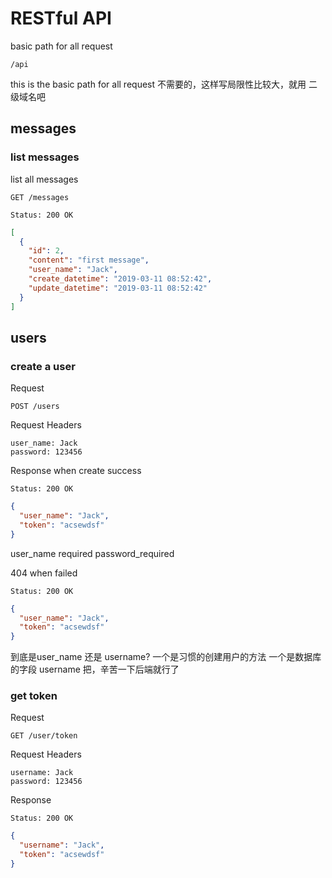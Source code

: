 # RESTful API
basic path for all request
```
/api
```
this is the basic path for all request
不需要的，这样写局限性比较大，就用
二级域名吧

## messages

### list messages
list all messages

```
GET /messages
```
```
Status: 200 OK
```
```json
[
  {
    "id": 2,
    "content": "first message",
    "user_name": "Jack",
    "create_datetime": "2019-03-11 08:52:42",
    "update_datetime": "2019-03-11 08:52:42"
  }
]
```


## users
### create a user
Request
```
POST /users
```
Request Headers
```
user_name: Jack
password: 123456
```
Response when create success
```
Status: 200 OK
```
```json
{
  "user_name": "Jack",
  "token": "acsewdsf"
}
```
user_name required
password_required

404 when failed
```
Status: 200 OK
```
```json
{
  "user_name": "Jack",
  "token": "acsewdsf"
}
```
到底是user_name 还是 username?
一个是习惯的创建用户的方法
一个是数据库的字段
username 把，辛苦一下后端就行了
### get token
Request
```
GET /user/token
```
Request Headers
```
username: Jack
password: 123456
```
Response
```
Status: 200 OK
```
```json
{
  "username": "Jack",
  "token": "acsewdsf"
}
```

